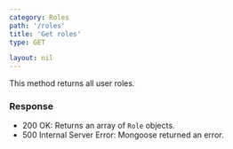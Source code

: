 ```yaml
---
category: Roles
path: '/roles'
title: 'Get roles'
type: GET

layout: nil
---
```


This method returns all user roles.

### Response

* 200 OK: Returns an array of `Role` objects.
* 500 Internal Server Error: Mongoose returned an error.
